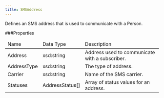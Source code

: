 ```yaml
---
title: SMSAddress
---
```

<p>Defines an SMS address that is used to communicate with a Person.</p>
 
###Properties
<table class="table table-hover">
<thead align="left">
<tr>
<td>Name</td>
<td>Data Type</td>
<td>Description</td>
</tr>
</thead>
<tbody>
<tr>
<td>Address</td>
<td>xsd:string</td>
<td>Address used to communicate with a subscriber.</td>
</tr>
<tr>
<td>AddressType</td>
<td>xsd:string</td>
<td>The type of address.</td>
</tr>
<tr>
<td>Carrier</td>
<td>xsd:string</td>
<td>Name of the SMS carrier.</td>
</tr>
<tr>
<td>Statuses</td>
<td>AddressStatus[]</td>
<td>Array of status values for an address.</td>
</tr>
</tbody>
</table>